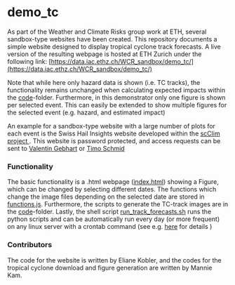 # demo_tc
As part of the Weather and Climate Risks group work at ETH, several sandbox-type websites have been created. This repository documents a simple website designed to display tropical cyclone track forecasts.
A live version of the resulting webpage is hosted at ETH Zurich under the following link: [https://data.iac.ethz.ch/WCR_sandbox/demo_tc/](https://data.iac.ethz.ch/WCR_sandbox/demo_tc/)

Note that while here only hazard data is shown (i.e. TC tracks), the functionality remains unchanged when calculating expected impacts within the [code](./code/)-folder.
Furthermore, in this demonstrator only one figure is shown per selected event. This can easily be extended to show multiple figures for the selected event (e.g. hazard, and estimated impact)

An example for a sandbox-type website with a large number of plots for each event is the Swiss Hail Insights website developed within the [scClim project ](https://scclim.ethz.ch/).
This website is password protected, and access requests can be sent to [Valentin Gebhart](mailto:valentin.gebhart@usys.ethz.ch) or [Timo Schmid](mailto:timo.schmid@usys.ethz.ch)


### Functionality
The basic functionality is a .html webpage ([index.html]((./index.html))) showing a Figure, which can be changed by selecting different dates.
The functions which change the image files depending on the selected date are stored in [functions.js](./functions.js).
Furthermore, the scripts to generate the TC-track images are in the [code](./code/)-folder.
Lastly, the shell script [run_track_forecasts.sh](./run_track_forecast.sh) runs the python scripts and can be automatically run every day (or more frequent) on any linux server with a crontab command (see e.g. [here](https://www.geeksforgeeks.org/crontab-in-linux-with-examples/) for details )


### Contributors
The code for the website is written by Eliane Kobler, and the codes for the tropical cyclone download and figure generation are written by Mannie Kam.
